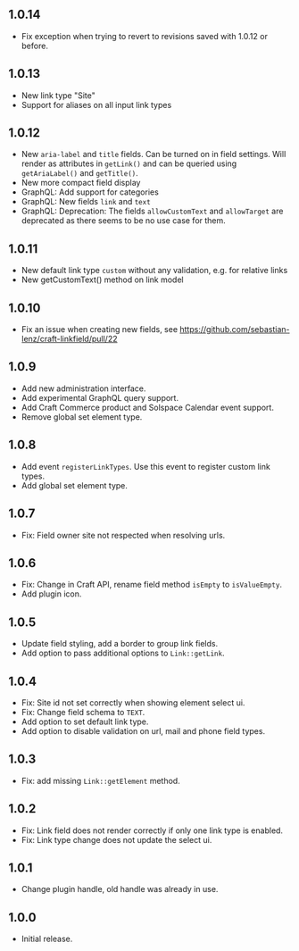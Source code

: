 ## 1.0.14
- Fix exception when trying to revert to revisions saved with 1.0.12 or before.

## 1.0.13
- New link type "Site"
- Support for aliases on all input link types

## 1.0.12
- New `aria-label` and `title` fields. Can be turned on in field settings. Will render as attributes in `getLink()` and can be queried using `getAriaLabel()` and `getTitle()`.
- New more compact field display
- GraphQL: Add support for categories 
- GraphQL: New fields `link` and `text`
- GraphQL: Deprecation: The fields `allowCustomText` and `allowTarget` are deprecated as there seems to be no use case for them.
 
## 1.0.11
- New default link type `custom` without any validation, e.g. for relative links
- New getCustomText() method on link model

## 1.0.10
- Fix an issue when creating new fields, see https://github.com/sebastian-lenz/craft-linkfield/pull/22

## 1.0.9
- Add new administration interface.
- Add experimental GraphQL query support.
- Add Craft Commerce product and Solspace Calendar event support.
- Remove global set element type.

## 1.0.8
- Add event `registerLinkTypes`. Use this event to register custom link types.
- Add global set element type.

## 1.0.7
- Fix: Field owner site not respected when resolving urls.

## 1.0.6
- Fix: Change in Craft API, rename field method `isEmpty` to `isValueEmpty`.
- Add plugin icon.

## 1.0.5
- Update field styling, add a border to group link fields.
- Add option to pass additional options to `Link::getLink`.

## 1.0.4
- Fix: Site id not set correctly when showing element select ui.
- Fix: Change field schema to `TEXT`.
- Add option to set default link type.
- Add option to disable validation on url, mail and phone field types.

## 1.0.3
- Fix: add missing `Link::getElement` method.

## 1.0.2
- Fix: Link field does not render correctly if only one link type is enabled.
- Fix: Link type change does not update the select ui.

## 1.0.1
- Change plugin handle, old handle was already in use.

## 1.0.0
- Initial release.
